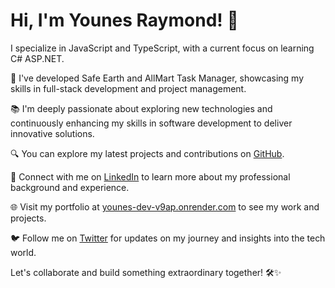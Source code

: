 # Hi, I'm Younes Raymond! 👋

I specialize in JavaScript and TypeScript, with a current focus on learning C# ASP.NET.

🌱 I've developed Safe Earth and AllMart Task Manager, showcasing my skills in full-stack development and project management.

📚 I'm deeply passionate about exploring new technologies and continuously enhancing my skills in software development to deliver innovative solutions.

🔍 You can explore my latest projects and contributions on [GitHub](https://github.com/younes-Raymond).

🔗 Connect with me on [LinkedIn](https://www.linkedin.com/in/younes-raymond-188a40241/) to learn more about my professional background and experience.

🌐 Visit my portfolio at [younes-dev-v9ap.onrender.com](https://younes-dev-v9ap.onrender.com/) to see my work and projects.

🐦 Follow me on [Twitter](https://twitter.com/yourtwitterhandle) for updates on my journey and insights into the tech world.

Let's collaborate and build something extraordinary together! 🛠️✨


